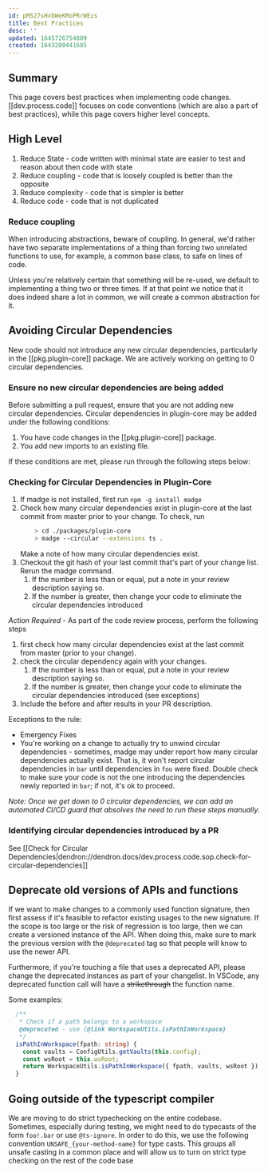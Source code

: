 ```yaml
---
id: pMS27sHxbWeKMoPRrWEzs
title: Best Practices
desc: ''
updated: 1645726754809
created: 1643200441685
---
```


## Summary

This page covers best practices when implementing code changes. [[dev.process.code]] focuses on code conventions (which are also a part of best practices), while this page covers higher level concepts.

## High Level

1. Reduce State - code written with minimal state are easier to test and reason about then code with state
1. Reduce coupling - code that is loosely coupled is better than the opposite
1. Reduce complexity - code that is simpler is better
1. Reduce code - code that is not duplicated 

### Reduce coupling

When introducing abstractions, beware of coupling. In general, we'd rather have two separate implementations of a thing than forcing two unrelated functions to use, for example, a common base class, to safe on lines of code. 

Unless you're relatively certain that something will be re-used, we default to implementing a thing two or three times. If at that point we notice that it does indeed share a lot in common, we will create a common abstraction for it.

## Avoiding Circular Dependencies

New code should not introduce any new circular dependencies, particularly in the [[pkg.plugin-core]] package.  We are actively working on getting to 0 circular dependencies.

### Ensure no new circular dependencies are being added

Before submitting a pull request, ensure that you are not adding new circular dependencies.  Circular dependencies in plugin-core may be added under the following conditions:
1. You have code changes in the [[pkg.plugin-core]] package.
1. You add new imports to an existing file.

If these conditions are met, please run through the following steps below:

### Checking for Circular Dependencies in Plugin-Core

1. If madge is not installed, first run `npm -g install madge`
1. Check how many circular dependencies exist in plugin-core at the last commit from master prior to your change. To check, run
    ```bash
        > cd ./packages/plugin-core
        > madge --circular --extensions ts .
    ```
    Make a note of how many circular dependencies exist.
1. Checkout the git hash of your last commit that's part of your change list. Rerun the madge command.
    1. If the number is less than or equal, put a note in your review description saying so.
    1. If the number is greater, then change your code to eliminate the circular dependencies introduced

*Action Required* - As part of the code review process, perform the following steps
1. first check how many circular dependencies exist at the last commit from master (prior to your change).
1. check the circular dependency again with your changes.
    1. If the number is less than or equal, put a note in your review description saying so.
    2. If the number is greater, then change your code to eliminate the circular dependencies introduced (see exceptions)
1. Include the before and after results in your PR description.

Exceptions to the rule:
- Emergency Fixes
- You're working on a change to actually try to unwind circular dependencies - sometimes, madge may under report how many circular dependencies actually exist. That is, it won't report circular dependencies in `bar` until dependencies in `foo` were fixed. Double check to make sure your code is not the one introducing the dependencies newly reported in `bar`; if not, it's ok to proceed.

_Note: Once we get down to 0 circular dependencies, we can add an automated CI/CD guard that absolves the need to run these steps manually._

### Identifying circular dependencies introduced by a PR
See [[Check for Circular Dependencies|dendron://dendron.docs/dev.process.code.sop.check-for-circular-dependencies]]

## Deprecate old versions of APIs and functions

If we want to make changes to a commonly used function signature, then first assess if it's feasible to refactor existing usages to the new signature.  If the scope is too large or the risk of regression is too large, then we can create a versioned instance of the API.  When doing this, make sure to mark the previous version with the `@deprecated` tag so that people will know to use the newer API.

Furthermore, if you're touching a file that uses a deprecated API, please change the deprecated instances as part of your changelist. In VSCode, any deprecated function call will have a ~~strikethrough~~ the function name.

Some examples:

```typescript
  /**
   * Check if a path belongs to a workspace
   @deprecated - use {@link WorkspaceUtils.isPathInWorkspace}
   */
  isPathInWorkspace(fpath: string) {
    const vaults = ConfigUtils.getVaults(this.config);
    const wsRoot = this.wsRoot;
    return WorkspaceUtils.isPathInWorkspace({ fpath, vaults, wsRoot });
  }
```

## Going outside of the typescript compiler

We are moving to do strict typechecking on the entire codebase. Sometimes, especially during testing, we might need to do typecasts of the form `foo!.bar` or use `@ts-ignore`. 
In order to do this, we use the following convention `UNSAFE_{your-method-name}` for type casts. 
This groups all unsafe casting in a common place and will allow us to turn on strict type checking on the rest of the code base
